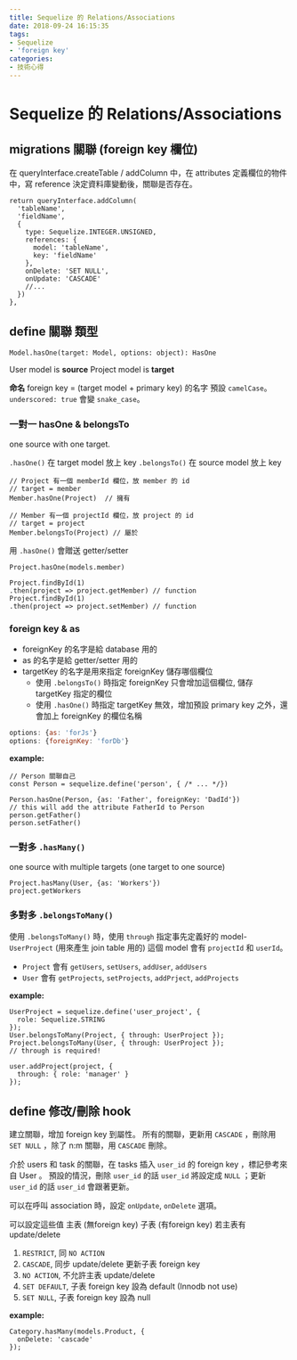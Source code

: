 ```yaml
---
title: Sequelize 的 Relations/Associations
date: 2018-09-24 16:15:35
tags: 
- Sequelize
- 'foreign key'
categories: 
- 技術心得
---
```

# Sequelize 的 Relations/Associations

## migrations 關聯 (foreign key 欄位)

在 queryInterface.createTable / addColumn 中，在 attributes 定義欄位的物件中，寫 reference 決定資料庫變動後，關聯是否存在。

```javascript=
return queryInterface.addColumn(
  'tableName',
  'fieldName',
  {
    type: Sequelize.INTEGER.UNSIGNED,
    references: {
      model: 'tableName',
      key: 'fieldName'
    },
    onDelete: 'SET NULL',
    onUpdate: 'CASCADE'
    //...
  })
},
```

## define 關聯 類型

```
Model.hasOne(target: Model, options: object): HasOne
```

User model is **source**
Project model is **target**

**命名**
foreign key = (target model + primary key) 的名字
預設 `camelCase`。`underscored: true` 會變 `snake_case`。

### 一對一 hasOne & belongsTo

one source with one target.

`.hasOne()` 在 target model 放上 key
`.belongsTo()` 在 source model 放上 key

```javascript=
// Project 有一個 memberId 欄位，放 member 的 id
// target = member
Member.hasOne(Project)  // 擁有

// Member 有一個 projectId 欄位，放 project 的 id
// target = project
Member.belongsTo(Project) // 屬於
```

用 `.hasOne()` 會贈送 getter/setter

```javascript=
Project.hasOne(models.member)

Project.findById(1)
.then(project => project.getMember) // function
Project.findById(1)
.then(project => project.setMember) // function
```

### foreign key & as

- foreignKey 的名字是給 database 用的
- as 的名字是給 getter/setter 用的
- targetKey 的名字是用來指定 foreignKey 儲存哪個欄位
  - 使用 `.belongsTo()` 時指定 foreignKey 只會增加這個欄位, 儲存 targetKey 指定的欄位
  - 使用 `.hasOne()` 時指定 targetKey 無效，增加預設 primary key 之外，還會加上 foreignKey 的欄位名稱

```javascript
options: {as: 'forJs'}
options: {foreignKey: 'forDb'}
```

**example:**

```javascript=
// Person 關聯自己
const Person = sequelize.define('person', { /* ... */})

Person.hasOne(Person, {as: 'Father', foreignKey: 'DadId'})
// this will add the attribute FatherId to Person
person.getFather()
person.setFather()
```

### 一對多 `.hasMany()`

one source with multiple targets (one target to one source)

```javascript=
Project.hasMany(User, {as: 'Workers'})
project.getWorkers
```

### 多對多 `.belongsToMany()`

使用 `.belongsToMany()` 時，使用 `through` 指定事先定義好的 model-`UserProject` (用來產生 join table 用的)
這個 model 會有 `projectId` 和 `userId`。

- `Project` 會有 `getUsers`, `setUsers`, `addUser`, `addUsers`
- `User` 會有 `getProjects`, `setProjects`, `addPrject`, `addProjects`

**example:**

```javascript=
UserProject = sequelize.define('user_project', {
  role: Sequelize.STRING
});
User.belongsToMany(Project, { through: UserProject });
Project.belongsToMany(User, { through: UserProject });
// through is required!

user.addProject(project, {
  through: { role: 'manager' }
});
```

## define 修改/刪除 hook

建立關聯，增加 foreign key 到屬性。
所有的關聯，更新用 `CASCADE` ，刪除用 `SET NULL` ，除了 n:m 關聯，用 `CASCADE` 刪除。

介於 users 和 task 的關聯，在 tasks 插入 `user_id` 的 foreign key ，標記參考來自 User 。
預設的情況，刪除 `user_id` 的話 `user_id` 將設定成 `NULL` ；更新 `user_id` 的話 `user_id` 會跟著更新。

可以在呼叫 association 時，設定 `onUpdate`, `onDelete` 選項。

可以設定這些值
主表 (無foreign key)
子表 (有foreign key)
若主表有 update/delete

1. `RESTRICT`, 同 `NO ACTION`
1. `CASCADE`, 同步 update/delete 更新子表 foreign key
1. `NO ACTION`, 不允許主表 update/delete
1. `SET DEFAULT`, 子表 foreign key 設為 default (Innodb not use)
1. `SET NULL`, 子表 foreign key 設為 null

**example:**

```javascript=
Category.hasMany(models.Product, {
  onDelete: 'cascade'
});
```

